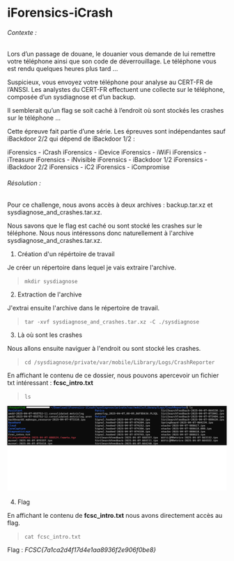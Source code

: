 # iForensics-iCrash 

###### Contexte : 
Lors d’un passage de douane, le douanier vous demande de lui remettre votre téléphone ainsi que son code de déverrouillage. Le téléphone vous est rendu quelques heures plus tard …

Suspicieux, vous envoyez votre téléphone pour analyse au CERT-FR de l’ANSSI. Les analystes du CERT-FR effectuent une collecte sur le téléphone, composée d’un sysdiagnose et d’un backup.

Il semblerait qu’un flag se soit caché à l’endroit où sont stockés les crashes sur le téléphone …

Cette épreuve fait partie d’une série. Les épreuves sont indépendantes sauf iBackdoor 2/2 qui dépend de iBackdoor 1/2 :

iForensics - iCrash
iForensics - iDevice
iForensics - iWiFi
iForensics - iTreasure
iForensics - iNvisible
iForensics - iBackdoor 1/2
iForensics - iBackdoor 2/2
iForensics - iC2
iForensics - iCompromise

###### Résolution : 

Pour ce challenge, nous avons accès à deux archives : backup.tar.xz et sysdiagnose_and_crashes.tar.xz. 

Nous savons que le flag est caché ou sont stocké les crashes sur le téléphone. Nous nous intéressons donc naturellement à l'archive sysdiagnose_and_crashes.tar.xz. 

1. Création d'un répértoire de travail
   
Je créer un répertoire dans lequel je vais extraire l'archive.
> `mkdir sysdiagnose`

2. Extraction de l'archive
   
J'extrai ensuite l'archive dans le répertoire de travail.
> `tar -xvf sysdiagnose_and_crashes.tar.xz -C ./sysdiagnose`

3. Là où sont les crashes

Nous allons ensuite naviguer à l'endroit ou sont stocké les crashes.
> `cd /sysdiagnose/private/var/mobile/Library/Logs/CrashReporter`

En affichant le contenu de ce dossier, nous pouvons apercevoir un fichier txt intéressant : **fcsc_intro.txt** 
> `ls`
<img src='https://github.com/Chouquette-fr/Boulangerie/blob/main/FCSC2025/Intro/iForensics/images/contenu_repertoire.png'>

4. Flag
   
En affichant le contenu de **fcsc_intro.txt** nous avons directement accès au flag.
> `cat fcsc_intro.txt`

Flag : *FCSC{7a1ca2d4f17d4e1aa8936f2e906f0be8}*
